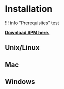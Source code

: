 # Installation

!!! info "Prerequisites"
    test

**[Download SPM here.](https://www.fil.ion.ucl.ac.uk/spm/software/download/)**



## Unix/Linux

## Mac

## Windows
